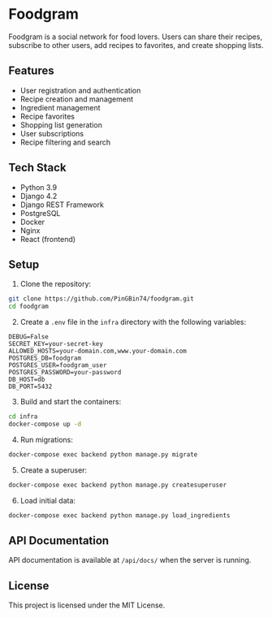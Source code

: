 # Foodgram

Foodgram is a social network for food lovers. Users can share their recipes, subscribe to other users, add recipes to favorites, and create shopping lists.

## Features

- User registration and authentication
- Recipe creation and management
- Ingredient management
- Recipe favorites
- Shopping list generation
- User subscriptions
- Recipe filtering and search

## Tech Stack

- Python 3.9
- Django 4.2
- Django REST Framework
- PostgreSQL
- Docker
- Nginx
- React (frontend)

## Setup

1. Clone the repository:
```bash
git clone https://github.com/PinGBin74/foodgram.git
cd foodgram
```

2. Create a `.env` file in the `infra` directory with the following variables:
```
DEBUG=False
SECRET_KEY=your-secret-key
ALLOWED_HOSTS=your-domain.com,www.your-domain.com
POSTGRES_DB=foodgram
POSTGRES_USER=foodgram_user
POSTGRES_PASSWORD=your-password
DB_HOST=db
DB_PORT=5432
```

3. Build and start the containers:
```bash
cd infra
docker-compose up -d
```

4. Run migrations:
```bash
docker-compose exec backend python manage.py migrate
```

5. Create a superuser:
```bash
docker-compose exec backend python manage.py createsuperuser
```

6. Load initial data:
```bash
docker-compose exec backend python manage.py load_ingredients
```

## API Documentation

API documentation is available at `/api/docs/` when the server is running.

## License

This project is licensed under the MIT License.

